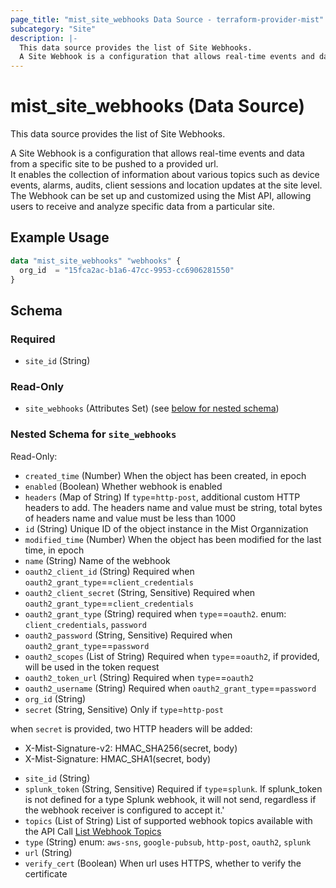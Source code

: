 ```yaml
---
page_title: "mist_site_webhooks Data Source - terraform-provider-mist"
subcategory: "Site"
description: |-
  This data source provides the list of Site Webhooks.
  A Site Webhook is a configuration that allows real-time events and data from a specific site to be pushed to a provided url.It enables the collection of information about various topics such as device events, alarms, audits, client sessions and location updates at the site level.The Webhook can be set up and customized using the Mist API, allowing users to receive and analyze specific data from a particular site.
---
```


# mist_site_webhooks (Data Source)

This data source provides the list of Site Webhooks.

A Site Webhook is a configuration that allows real-time events and data from a specific site to be pushed to a provided url.  
It enables the collection of information about various topics such as device events, alarms, audits, client sessions and location updates at the site level.  
The Webhook can be set up and customized using the Mist API, allowing users to receive and analyze specific data from a particular site.


## Example Usage

```terraform
data "mist_site_webhooks" "webhooks" {
  org_id  = "15fca2ac-b1a6-47cc-9953-cc6906281550"
}
```

<!-- schema generated by tfplugindocs -->
## Schema

### Required

- `site_id` (String)

### Read-Only

- `site_webhooks` (Attributes Set) (see [below for nested schema](#nestedatt--site_webhooks))

<a id="nestedatt--site_webhooks"></a>
### Nested Schema for `site_webhooks`

Read-Only:

- `created_time` (Number) When the object has been created, in epoch
- `enabled` (Boolean) Whether webhook is enabled
- `headers` (Map of String) If `type`=`http-post`, additional custom HTTP headers to add. The headers name and value must be string, total bytes of headers name and value must be less than 1000
- `id` (String) Unique ID of the object instance in the Mist Organnization
- `modified_time` (Number) When the object has been modified for the last time, in epoch
- `name` (String) Name of the webhook
- `oauth2_client_id` (String) Required when `oauth2_grant_type`==`client_credentials`
- `oauth2_client_secret` (String, Sensitive) Required when `oauth2_grant_type`==`client_credentials`
- `oauth2_grant_type` (String) required when `type`==`oauth2`. enum: `client_credentials`, `password`
- `oauth2_password` (String, Sensitive) Required when `oauth2_grant_type`==`password`
- `oauth2_scopes` (List of String) Required when `type`==`oauth2`, if provided, will be used in the token request
- `oauth2_token_url` (String) Required when `type`==`oauth2`
- `oauth2_username` (String) Required when `oauth2_grant_type`==`password`
- `org_id` (String)
- `secret` (String, Sensitive) Only if `type`=`http-post` 

when `secret` is provided, two  HTTP headers will be added: 
  * X-Mist-Signature-v2: HMAC_SHA256(secret, body)
  * X-Mist-Signature: HMAC_SHA1(secret, body)
- `site_id` (String)
- `splunk_token` (String, Sensitive) Required if `type`=`splunk`. If splunk_token is not defined for a type Splunk webhook, it will not send, regardless if the webhook receiver is configured to accept it.'
- `topics` (List of String) List of supported webhook topics available with the API Call [List Webhook Topics]($e/Constants%20Definitions/listWebhookTopics)
- `type` (String) enum: `aws-sns`, `google-pubsub`, `http-post`, `oauth2`, `splunk`
- `url` (String)
- `verify_cert` (Boolean) When url uses HTTPS, whether to verify the certificate